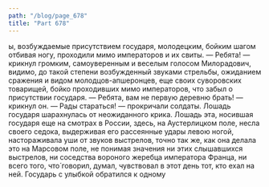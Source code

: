 ```yaml
---
path: "/blog/page_678"
title: "Part 678"
---
```


ы, возбуждаемые присутствием государя, молодецким, бойким шагом отбивая ногу, проходили мимо императоров и их свиты.
— Ребята! — крикнул громким, самоуверенным и веселым голосом Милорадович, видимо, до такой степени возбужденный звуками стрельбы, ожиданием сражения и видом молодцов-апшеронцев, еще своих суворовских товарищей, бойко проходивших мимо императоров, что забыл о присутствии государя. — Ребята, вам не первую деревню брать! — крикнул он.
— Рады стараться! — прокричали солдаты.
Лошадь государя шарахнулась от неожиданного крика. Лошадь эта, носившая государя еще на смотрах в России, здесь, на Аустерлицком поле, несла своего седока, выдерживая его рассеянные удары левою ногой, настораживала уши от звуков выстрелов, точно так же, как она делала это на Марсовом поле, не понимая значения ни этих слышавшихся выстрелов, ни соседства вороного жеребца императора Франца, ни всего того, что́ говорил, думал, чувствовал в этот день тот, кто ехал на ней.
Государь с улыбкой обратился к одному
